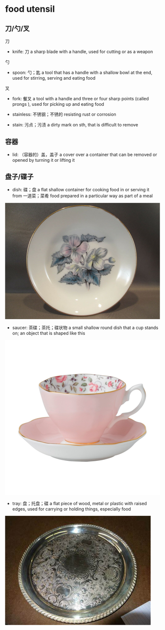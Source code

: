 # food utensil

## 刀/勺/叉

刀

- knife: 刀 a sharp blade with a handle, used for cutting or as a weapon

勺

- spoon: 勺；匙 a tool that has a handle with a shallow bowl at the end, used for stirring, serving and eating food

叉

- fork: 餐叉 a tool with a handle and three or four sharp points (called prongs ), used for picking up and eating food

- stainless: 不锈钢；不锈的 resisting rust or corrosion
- stain: 污点；污渍 a dirty mark on sth, that is difficult to remove

## 容器

- lid: （容器的）盖，盖子 a cover over a container that can be removed or opened by turning it or lifting it

## 盘子/碟子

- dish: 碟；盘 a flat shallow container for cooking food in or serving it from 一道菜；菜肴 food prepared in a particular way as part of a meal

![](images/dish.jpg)

- saucer: 茶碟；茶托；碟状物 a small shallow round dish that a cup stands on; an object that is shaped like this

![](images/saucer.jpg)

- tray: 盘；托盘；碟 a flat piece of wood, metal or plastic with raised edges, used for carrying or holding things, especially food

![](images/tray.jpeg)
